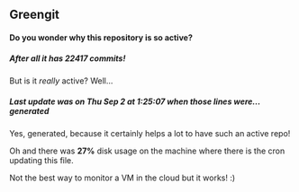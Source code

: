 ## Greengit

#### Do you wonder why this repository is so active?

##### After all it has 22417 commits!

But is it *really* active? Well...

##### Last update was on Thu Sep 2 at 1:25:07 when those lines were... generated

Yes, generated, because it certainly helps a lot to have such an active repo!

Oh and there was **27%** disk usage on the machine
where there is the cron updating this file.

Not the best way to monitor a VM in the cloud but it works! :)

